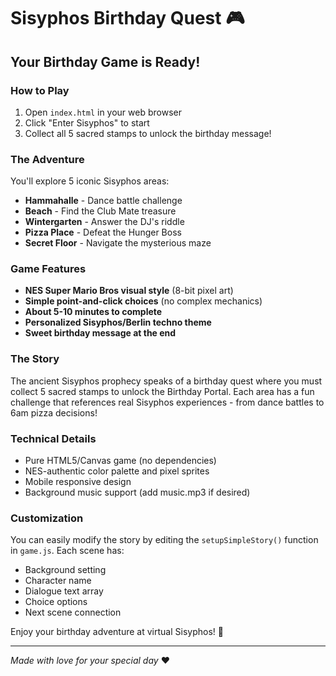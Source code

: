 # Sisyphos Birthday Quest 🎮

## Your Birthday Game is Ready!

### How to Play
1. Open `index.html` in your web browser
2. Click "Enter Sisyphos" to start
3. Collect all 5 sacred stamps to unlock the birthday message!

### The Adventure
You'll explore 5 iconic Sisyphos areas:
- **Hammahalle** - Dance battle challenge
- **Beach** - Find the Club Mate treasure  
- **Wintergarten** - Answer the DJ's riddle
- **Pizza Place** - Defeat the Hunger Boss
- **Secret Floor** - Navigate the mysterious maze

### Game Features
- **NES Super Mario Bros visual style** (8-bit pixel art)
- **Simple point-and-click choices** (no complex mechanics)
- **About 5-10 minutes to complete**
- **Personalized Sisyphos/Berlin techno theme**
- **Sweet birthday message at the end**

### The Story
The ancient Sisyphos prophecy speaks of a birthday quest where you must collect 5 sacred stamps to unlock the Birthday Portal. Each area has a fun challenge that references real Sisyphos experiences - from dance battles to 6am pizza decisions!

### Technical Details
- Pure HTML5/Canvas game (no dependencies)
- NES-authentic color palette and pixel sprites
- Mobile responsive design
- Background music support (add music.mp3 if desired)

### Customization
You can easily modify the story by editing the `setupSimpleStory()` function in `game.js`. Each scene has:
- Background setting
- Character name
- Dialogue text array
- Choice options
- Next scene connection

Enjoy your birthday adventure at virtual Sisyphos! 🎉

---
*Made with love for your special day* ❤️